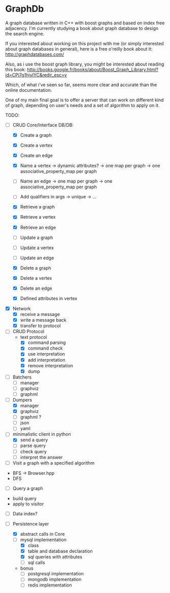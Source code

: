 GraphDb
=======

A graph database written in C++ with boost graphs and based on index free adjacency.
I'm currently studying a book about graph database to design the search engine.

If you interested about working on this project with me
(or simply interested about graph databases in general),
here is a free o'reilly book about it:
http://graphdatabases.com/

Also, as i use the boost graph library, you might be interested about reading this book:
http://books.google.fr/books/about/Boost_Graph_Library.html?id=CPi7g1hjyIYC&redir_esc=y

Which, of what i've seen so far, seems more clear and accurate than the online documentation.

One of my main final goal is to offer a server that can work on different kind of graph,
depending on user's needs and a set of algorithm to apply on it.

TODO:

- [ ] CRUD Core/Interface DB/DB:
  - [x]  Create a graph
  - [x]  Create a vertex
  - [x]  Create an edge
  - [x]  Name a vertex
    -> dynamic attributes?
    -> one map per graph
    -> one associative_property_map per graph

  - [ ]  Name an edge
    -> one map per graph
    -> one associative_property_map per graph

  - [ ] Add qualifiers in args
    -> unique
    -> ...

  - [x]  Retrieve a graph
  - [x]  Retrieve a vertex
  - [x]  Retrieve an edge

  - [ ]  Update a graph
  - [ ]  Update a vertex
  - [ ]  Update an edge
  
  - [x]  Delete a graph
  - [x]  Delete a vertex
  - [x]  Delete an edge
  
  - [x]  Defined attributes in vertex

- [x] Network
  - [x] receive a message
  - [x] write a message back
  - [x] transfer to protocol

- [ ] CRUD Protocol
  - text protocol
    - [x] command parsing
    - [x] command check
    - [x] use interpretation
    - [x] add interpretation
    - [x] remove interpretation
    - [x] dump

- [ ] Batchers
  - [ ] manager
  - [ ] graphviz
  - [ ] graphml

- [ ] Dumpers
  - [x] manager
  - [x] graphviz
  - [ ] graphml ?
  - [ ] json
  - [ ] yaml

- [ ] minimalistic client in python
    - [x] send a query
    - [ ] parse query
    - [ ] check query
    - [ ] interpret the answer

- [ ]  Visit a graph with a specified algorithm
  - BFS -> Browser.hpp
  - DFS

- [ ]  Query a graph
  - build query
  - apply to visitor

- [ ]  Data index?
  
- [ ] Persistence layer
    - [x] abstract calls in Core
    - [ ] mysql implementation
      - [x] class
      - [x] table and database declaration
      - [x] sql queries with attributes
      - [ ] sql calls
    - bonus
      - [ ] postgresql implementation
      - [ ] mongodb implementation
      - [ ] redis implementation
